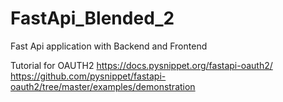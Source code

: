 # FastApi_Blended_2
Fast Api application with Backend and Frontend

Tutorial for OAUTH2
https://docs.pysnippet.org/fastapi-oauth2/
https://github.com/pysnippet/fastapi-oauth2/tree/master/examples/demonstration
